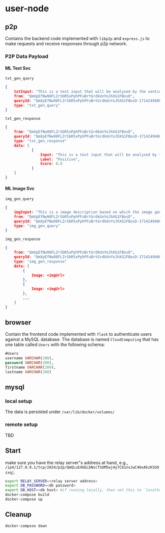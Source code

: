 # user-node
## p2p

Contains the backend code implemented with `libp2p` and `express.js` to make requests and receive responses through p2p network.

### P2P Data Payload

#### ML Text Svc

`txt_gen_query`
```json
{
    txtInput: "This is a text input that will be analyzed by the sentiment analysis svc",
    from: "QmXpEfNw98FLZrSbR5xPphPFuBrtGrdkUnYoJhXG1FBosD",
    queryId: "QmXpEfNw98FLZrSbR5xPphPFuBrtGrdkUnYoJhXG1FBosD-1714249400169-0",
    type: "txt_gen_query"
}
```

`txt_gen_response`
```json
{
    from: "QmXpEfNw98FLZrSbR5xPphPFuBrtGrdkUnYoJhXG1FBosD",
    queryId: "QmXpEfNw98FLZrSbR5xPphPFuBrtGrdkUnYoJhXG1FBosD-1714249400169-0",
    type: "txt_gen_response"
    data: [
            {
                Input: "This is a text input that will be analyzed by the sentiment analysis svc",
                Label: "Positive",
                Score: 0.9
            }
    ]
}
```

#### ML Image Svc

`img_gen_query`
```json
{
    imgInput: "This is a image description based on which the image generation svc will use",
    from: "QmXpEfNw98FLZrSbR5xPphPFuBrtGrdkUnYoJhXG1FBosD",
    queryId: "QmXpEfNw98FLZrSbR5xPphPFuBrtGrdkUnYoJhXG1FBosD-1714249400169-0",
    type: "img_gen_query"
}
```

`img_gen_response`

```json
{
    from: "QmXpEfNw98FLZrSbR5xPphPFuBrtGrdkUnYoJhXG1FBosD",
    queryId: "QmXpEfNw98FLZrSbR5xPphPFuBrtGrdkUnYoJhXG1FBosD-1714249400169-0",
    type: "img_gen_response"
    data: [
        {
            Image: <imgUrl>
        },
        {
            Image: <imgUrl>
        },
        ...
    ]
}
```

## browser

Contain the frontend code implemented with `flask` to authenticate users against a MySQL database. The database is named `CloudComputing` that has one table called `Users` with the following schema:

```sql
#Users
username VARCHAR(200),
password VARCHAR(200),
firstname VARCHAR(200),
lastname VARCHAR(200)
```

## mysql

### local setup
The data is persisted under `/var/lib/docker/volumes/`

### remote setup

TBD

## Start

make sure you have the relay server"s address at hand, e.g., `/ip4/127.0.0.1/tcp/2024/p2p/QmQLuEX6ELbNscTSUM5wj4y7Cb1nxJwC46xAkzKSG9zxqj`.

```bash
export RELAY_SERVER=<relay server address>
export DB_PASSWORD=<db password>
export DB_HOST=<db host> #if running locally, then set this to `localhost`
docker-compose build
docker-compose up
```

## Cleanup

```bash
docker-compose down
```
